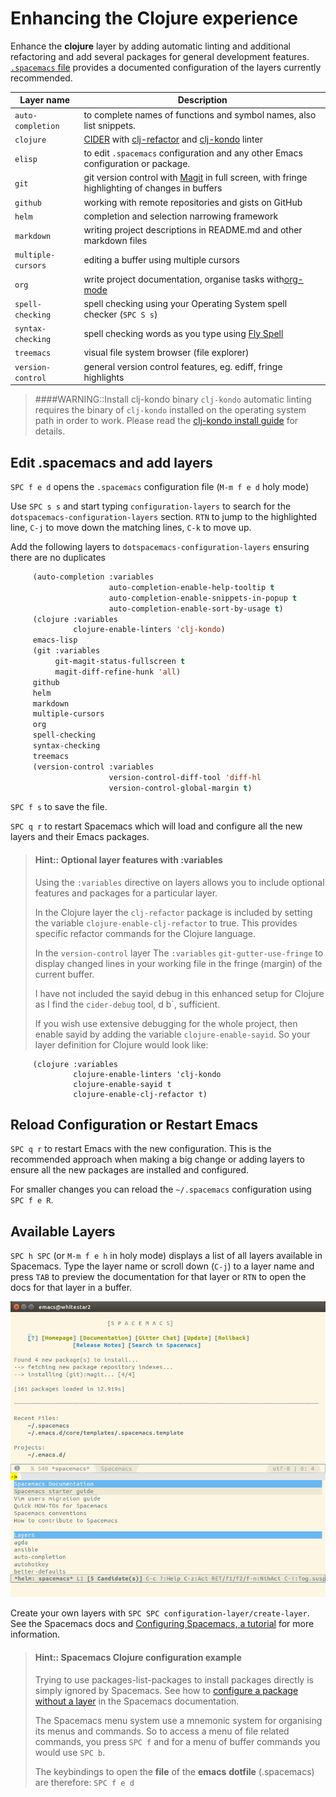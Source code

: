 # Enhancing the Clojure experience

Enhance the **clojure** layer by adding automatic linting and additional refactoring and add several packages for general development features. [`.spacemacs` file](https://github.com/practicalli/spacemacs-config/blob/master/.spacemacs.d/init.el) provides a documented configuration of the layers currently recommended.

| Layer name         | Description                                                                                                                                                             |
|--------------------|-------------------------------------------------------------------------------------------------------------------------------------------------------------------------|
| `auto-completion`  | to complete names of functions and symbol names, also list snippets.                                                                                                  |
| `clojure`          | [CIDER](https://docs.cider.mx) with [clj-refactor](https://github.com/clojure-emacs/clj-refactor.el/wiki) and [clj-kondo](https://github.com/borkdude/clj-kondo) linter |
| `elisp`            | to edit `.spacemacs` configuration and any other Emacs configuration or package.                                                                                        |
| `git`              | git version control with [Magit](https://magit.vc/) in full screen, with fringe highlighting of changes in buffers                                                      |
| `github`           | working with remote repositories and gists on GitHub                                                                                                                    |
| `helm`             | completion and selection narrowing framework                                                                                                                            |
| `markdown`         | writing project descriptions in README.md and other markdown files                                                                                                      |
| `multiple-cursors` | editing a buffer using multiple cursors                                                                                                                                 |
| `org`              | write project documentation, organise tasks with[org-mode](https://orgmode.org/)                                                                                        |
| `spell-checking`   | spell checking using your Operating System spell checker (`SPC S s`)                                                                                                    |
| `syntax-checking`  | spell checking words as you type using [Fly Spell](https://www.emacswiki.org/emacs/FlySpell)                                                                            |
| `treemacs`         | visual file system browser (file explorer)                                                                                                                              |
| `version-control`  | general version control features, eg. ediff, fringe highlights                                                                                                          |

> ####WARNING::Install clj-kondo binary
>`clj-kondo` automatic linting requires the binary of `clj-kondo` installed on the operating system path in order to work.
> Please read the [clj-kondo install guide](https://github.com/borkdude/clj-kondo/blob/master/doc/install.md) for details.


## Edit .spacemacs and add layers

`SPC f e d` opens the `.spacemacs` configuration file (`M-m f e d` holy mode)

Use `SPC s s` and start typing `configuration-layers` to search for the `dotspacemacs-configuration-layers` section.  `RTN` to jump to the highlighted line, `C-j` to move down the matching lines, `C-k` to move up.

Add the following layers to `dotspacemacs-configuration-layers` ensuring there are no duplicates

```lisp
     (auto-completion :variables
                      auto-completion-enable-help-tooltip t
                      auto-completion-enable-snippets-in-popup t
                      auto-completion-enable-sort-by-usage t)
     (clojure :variables
              clojure-enable-linters 'clj-kondo)
     emacs-lisp
     (git :variables
          git-magit-status-fullscreen t
          magit-diff-refine-hunk 'all)
     github
     helm
     markdown
     multiple-cursors
     org
     spell-checking
     syntax-checking
     treemacs
     (version-control :variables
                      version-control-diff-tool 'diff-hl
                      version-control-global-margin t)
```

`SPC f s` to save the file.

`SPC q r` to restart Spacemacs which will load and configure all the new layers and their Emacs packages.


> #### Hint:: Optional layer features with :variables
> Using the `:variables` directive on layers allows you to include optional features and packages for a particular layer.
>
> In the Clojure layer the `clj-refactor` package is included by setting the variable `clojure-enable-clj-refactor` to true.  This provides specific refactor commands for the Clojure language.
>
> In the `version-control` layer The `:variables`  `git-gutter-use-fringe` to display changed lines in your working file in the fringe (margin) of the current buffer.
>
> I have not included the sayid debug in this enhanced setup for Clojure as I find the `cider-debug` tool, d b`, sufficient.
>
> If you wish use extensive debugging for the whole project, then enable sayid by adding the variable `clojure-enable-sayid`.  So your layer definition for Clojure would look like:
```
     (clojure :variables
              clojure-enable-linters 'clj-kondo
              clojure-enable-sayid t
              clojure-enable-clj-refactor t)
```


## Reload Configuration or Restart Emacs

`SPC q r` to restart Emacs with the new configuration.  This is the recommended approach when making a big change or adding layers to ensure all the new packages are installed and configured.

For smaller changes you can reload the `~/.spacemacs` configuration using `SPC f e R`.


## Available Layers

`SPC h SPC` (or `M-m f e h` in holy mode) displays a list of all layers available in Spacemacs.  Type the layer name or scroll down (`C-j`) to a layer name and press `TAB` to preview the documentation for that layer or `RTN` to open the docs for that layer in a buffer.

![Helm layers](/images/spacemacs-helm-layers-list.png)

Create your own layers with `SPC SPC configuration-layer/create-layer`.  See the Spacemacs docs and [Configuring Spacemacs, a tutorial](http://thume.ca/howto/2015/03/07/configuring-spacemacs-a-tutorial/) for more information.


> #### Hint:: Spacemacs Clojure configuration example
>
> Trying to use packages-list-packages to install packages directly is simply ignored by Spacemacs.  See how to [configure a package without a layer](http://spacemacs.org/doc/DOCUMENTATION.html#without-a-layer) in the Spacemacs documentation.
>
> The Spacemacs menu system use a mnemonic system for organising its menus and commands.  So to access a menu of file related commands, you press `SPC f` and for a menu of buffer commands you would use `SPC b`.
>
> The keybindings to open the **file** of the **emacs** **dotfile** (.spacemacs) are therefore: `SPC f e d`
